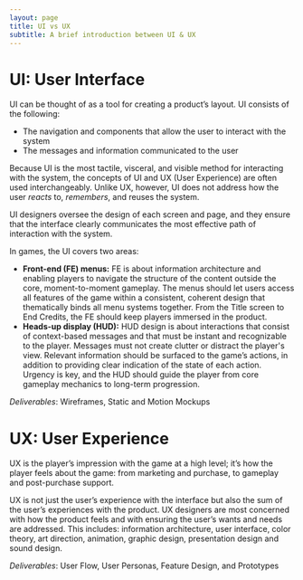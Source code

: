 ```yaml
---
layout: page
title: UI vs UX
subtitle: A brief introduction between UI & UX
---
```


# UI: User Interface

UI can be thought of as a tool for creating a product’s layout. UI consists of the following:

- The navigation and components that allow the user to interact with the system
- The messages and information communicated to the user

Because UI is the most tactile, visceral, and visible method for interacting with the system, the concepts of UI and UX (User Experience) are often used interchangeably. Unlike UX, however, UI does not address how the user _reacts_ to, _remembers_, and reuses the system.

UI designers oversee the design of each screen and page, and they ensure that the interface clearly communicates the most effective path of interaction with the system.

In games, the UI covers two areas:  

- **Front-end (FE) menus:** FE is about information architecture and enabling players to navigate the structure of the content outside the core, moment-to-moment gameplay. The menus should let users access all features of the game within a consistent, coherent design that thematically binds all menu systems together. From the Title screen to End Credits, the FE should keep players immersed in the product.
- **Heads-up display (HUD):** HUD design is about interactions that consist of context-based messages and that must be instant and recognizable to the player. Messages must not create clutter or distract the player's view. Relevant information should be surfaced to the game’s actions, in addition to providing clear indication of the state of each action. Urgency is key, and the HUD should guide the player from core gameplay mechanics to long-term progression.

_Deliverables_: Wireframes, Static and Motion Mockups

# UX: User Experience

UX is the player’s impression with the game at a high level; it’s how the player feels about the game: from marketing and purchase, to gameplay and post-purchase support.

UX is not just the user’s experience with the interface but also the sum of the user’s experiences with the product. UX designers are most concerned with how the product feels and with ensuring the user’s wants and needs are addressed. This includes: information architecture, user interface, color theory, art direction, animation, graphic design, presentation design and sound design.  

_Deliverables_: User Flow, User Personas, Feature Design, and Prototypes

